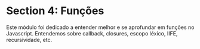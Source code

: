 # Section 4: Funções

Este módulo foi dedicado a entender melhor e se aprofundar em funções no Javascript. 
Entendemos sobre callback, closures, escopo léxico, IIFE, recursividade, etc.
